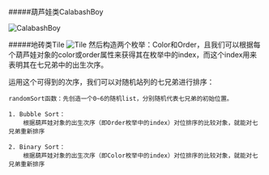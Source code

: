 #####葫芦娃类CalabashBoy

![CalabashBoy](https://github.com/HIKARI513/java-2019-homeworks/blob/master/2-OOPBasics/%E9%83%AD%E5%A4%A9%E8%B4%A2-161180041/image/CalabashBoy.png)

#####地砖类Tile
![Tile](https://github.com/HIKARI513/java-2019-homeworks/blob/master/2-OOPBasics/%E9%83%AD%E5%A4%A9%E8%B4%A2-161180041/image//Tile.png)
然后构造两个枚举：Color和Order，且我们可以根据每个葫芦娃对象的color或order属性来获得其在枚举中的index，而这个index用来表明其在七兄弟中的出生次序。

运用这个可得到的次序，我们可以对随机站列的七兄弟进行排序：

    randomSort函数：先创造一个0~6的随机list，分别随机代表七兄弟的初始位置。

    1. Bubble Sort：
        根据葫芦娃对象的出生次序（即Order枚举中的index）对位排序的比较对象，就能对七兄弟重新排序

    2. Binary Sort：
        根据葫芦娃对象的出生次序（即Color枚举中的index）对位排序的比较对象，就能对七兄弟重新排序
    

